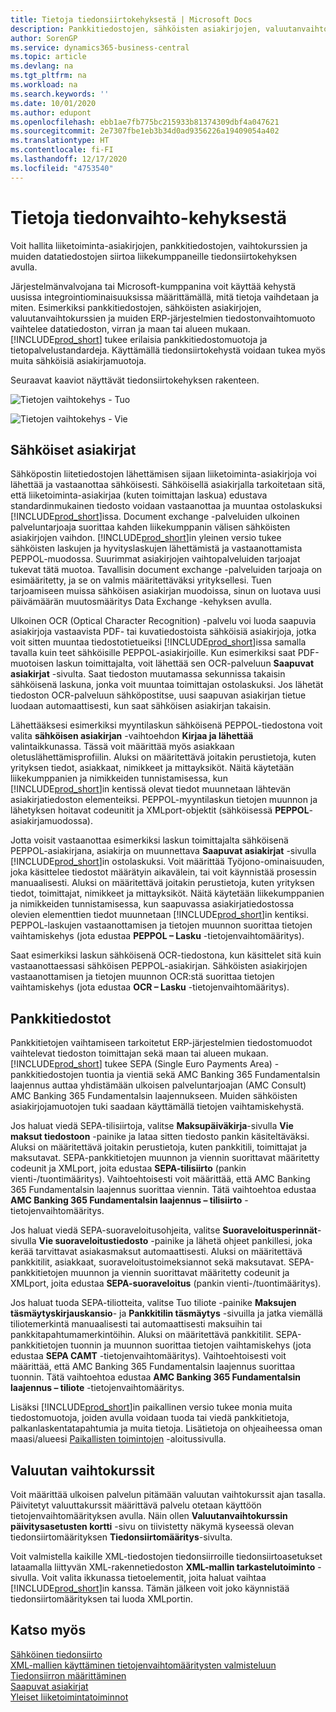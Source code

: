 ```yaml
---
title: Tietoja tiedonsiirtokehyksestä | Microsoft Docs
description: Pankkitiedostojen, sähköisten asiakirjojen, valuutanvaihtokurssien ja muiden ERP-järjestelmien tiedostonvaihtomuoto vaihtelee datatiedoston, virran ja maan tai alueen mukaan.
author: SorenGP
ms.service: dynamics365-business-central
ms.topic: article
ms.devlang: na
ms.tgt_pltfrm: na
ms.workload: na
ms.search.keywords: ''
ms.date: 10/01/2020
ms.author: edupont
ms.openlocfilehash: ebb1ae7fb775bc215933b81374309dbf4a047621
ms.sourcegitcommit: 2e7307fbe1eb3b34d0ad9356226a19409054a402
ms.translationtype: HT
ms.contentlocale: fi-FI
ms.lasthandoff: 12/17/2020
ms.locfileid: "4753540"
---
```

# <a name="about-the-data-exchange-framework"></a>Tietoja tiedonvaihto-kehyksestä

Voit hallita liiketoiminta-asiakirjojen, pankkitiedostojen, vaihtokurssien ja muiden datatiedostojen siirtoa liikekumppaneille tiedonsiirtokehyksen avulla.

Järjestelmänvalvojana tai Microsoft-kumppanina voit käyttää kehystä uusissa integrointiominaisuuksissa määrittämällä, mitä tietoja vaihdetaan ja miten. Esimerkiksi pankkitiedostojen, sähköisten asiakirjojen, valuutanvaihtokurssien ja muiden ERP-järjestelmien tiedostonvaihtomuoto vaihtelee datatiedoston, virran ja maan tai alueen mukaan. [!INCLUDE[prod_short](includes/prod_short.md)] tukee erilaisia pankkitiedostomuotoja ja tietopalvelustandardeja. Käyttämällä tiedonsiirtokehystä voidaan tukea myös muita sähköisiä asiakirjamuotoja.

 Seuraavat kaaviot näyttävät tiedonsiirtokehyksen rakenteen.  

 ![Tietojen vaihtokehys &#45; Tuo](media/across-data-exchange/dataexchangeframework_import.png)  

 ![Tietojen vaihtokehys &#45; Vie](media/across-data-exchange/dataexchangeframework_export.png)  

## <a name="electronic-documents"></a>Sähköiset asiakirjat

Sähköpostin liitetiedostojen lähettämisen sijaan liiketoiminta-asiakirjoja voi lähettää ja vastaanottaa sähköisesti. Sähköisellä asiakirjalla tarkoitetaan sitä, että liiketoiminta-asiakirjaa (kuten toimittajan laskua) edustava standardinmukainen tiedosto voidaan vastaanottaa ja muuntaa ostolaskuksi [!INCLUDE[prod_short](includes/prod_short.md)]issa. Document exchange -palveluiden ulkoinen palveluntarjoaja suorittaa kahden liikekumppanin välisen sähköisten asiakirjojen vaihdon. [!INCLUDE[prod_short](includes/prod_short.md)]in yleinen versio tukee sähköisten laskujen ja hyvityslaskujen lähettämistä ja vastaanottamista PEPPOL-muodossa. Suurimmat asiakirjojen vaihtopalveluiden tarjoajat tukevat tätä muotoa. Tavallisin document exchange -palveluiden tarjoaja on esimääritetty, ja se on valmis määritettäväksi yrityksellesi. Tuen tarjoamiseen muissa sähköisen asiakirjan muodoissa, sinun on luotava uusi päivämäärän muutosmääritys Data Exchange -kehyksen avulla.  

 Ulkoinen OCR (Optical Character Recognition) -palvelu voi luoda saapuvia asiakirjoja vastaavista PDF- tai kuvatiedostoista sähköisiä asiakirjoja, jotka voit sitten muuntaa tiedostotietueiksi [!INCLUDE[prod_short](includes/prod_short.md)]issa samalla tavalla kuin teet sähköisille PEPPOL-asiakirjoille. Kun esimerkiksi saat PDF-muotoisen laskun toimittajalta, voit lähettää sen OCR-palveluun **Saapuvat asiakirjat** -sivulta. Saat tiedoston muutamassa sekunnissa takaisin sähköisenä laskuna, jonka voit muuntaa toimittajan ostolaskuksi. Jos lähetät tiedoston OCR-palveluun sähköpostitse, uusi saapuvan asiakirjan tietue luodaan automaattisesti, kun saat sähköisen asiakirjan takaisin.  

 Lähettääksesi esimerkiksi myyntilaskun sähköisenä PEPPOL-tiedostona voit valita **sähköisen asiakirjan** -vaihtoehdon **Kirjaa ja lähettää** valintaikkunassa. Tässä voit määrittää myös asiakkaan oletuslähettämisprofiilin. Aluksi on määritettävä joitakin perustietoja, kuten yrityksen tiedot, asiakkaat, nimikkeet ja mittayksiköt. Näitä käytetään liikekumppanien ja nimikkeiden tunnistamisessa, kun [!INCLUDE[prod_short](includes/prod_short.md)]in kentissä olevat tiedot muunnetaan lähtevän asiakirjatiedoston elementeiksi. PEPPOL-myyntilaskun tietojen muunnon ja lähetyksen hoitavat codeunitit ja XMLport-objektit (sähköisessä **PEPPOL**-asiakirjamuodossa).  

 Jotta voisit vastaanottaa esimerkiksi laskun toimittajalta sähköisenä PEPPOL-asiakirjana, asiakirja on muunnettava **Saapuvat asiakirjat** -sivulla [!INCLUDE[prod_short](includes/prod_short.md)]in ostolaskuksi. Voit määrittää Työjono-ominaisuuden, joka käsittelee tiedostot määrätyin aikavälein, tai voit käynnistää prosessin manuaalisesti. Aluksi on määritettävä joitakin perustietoja, kuten yrityksen tiedot, toimittajat, nimikkeet ja mittayksiköt. Näitä käytetään liikekumppanien ja nimikkeiden tunnistamisessa, kun saapuvassa asiakirjatiedostossa olevien elementtien tiedot muunnetaan [!INCLUDE[prod_short](includes/prod_short.md)]in kentiksi. PEPPOL-laskujen vastaanottamisen ja tietojen muunnon suorittaa tietojen vaihtamiskehys (jota edustaa **PEPPOL – Lasku** -tietojenvaihtomääritys).  

  Saat esimerkiksi laskun sähköisenä OCR-tiedostona, kun käsittelet sitä kuin vastaanottaessasi sähköisen PEPPOL-asiakirjan. Sähköisten asiakirjojen vastaanottamisen ja tietojen muunnon OCR:stä suorittaa tietojen vaihtamiskehys (jota edustaa **OCR – Lasku** -tietojenvaihtomääritys).  

## <a name="bank-files"></a>Pankkitiedostot

Pankkitietojen vaihtamiseen tarkoitetut ERP-järjestelmien tiedostomuodot vaihtelevat tiedoston toimittajan sekä maan tai alueen mukaan. [!INCLUDE[prod_short](includes/prod_short.md)] tukee SEPA (Single Euro Payments Area) -pankkitiedostojen tuontia ja vientiä sekä AMC Banking 365 Fundamentalsin laajennus auttaa yhdistämään ulkoisen palveluntarjoajan (AMC Consult) AMC Banking 365 Fundamentalsin laajennukseen. Muiden sähköisten asiakirjojamuotojen tuki saadaan käyttämällä tietojen vaihtamiskehystä.  

Jos haluat viedä SEPA-tilisiirtoja, valitse **Maksupäiväkirja**-sivulla **Vie maksut tiedostoon** -painike ja lataa sitten tiedosto pankin käsiteltäväksi. Aluksi on määritettävä joitakin perustietoja, kuten pankkitili, toimittajat ja maksutavat. SEPA-pankkitietojen muunnon ja viennin suorittavat määritetty codeunit ja XMLport, joita edustaa **SEPA-tilisiirto** (pankin vienti-/tuontimääritys). Vaihtoehtoisesti voit määrittää, että AMC Banking 365 Fundamentalsin laajennus suorittaa viennin. Tätä vaihtoehtoa edustaa **AMC Banking 365 Fundamentalsin laajennus – tilisiirto** -tietojenvaihtomääritys.  

 Jos haluat viedä SEPA-suoraveloitusohjeita, valitse **Suoraveloitusperinnät**-sivulla **Vie suoraveloitustiedosto** -painike ja lähetä ohjeet pankillesi, joka kerää tarvittavat asiakasmaksut automaattisesti. Aluksi on määritettävä pankkitilit, asiakkaat, suoraveloitustoimeksiannot sekä maksutavat. SEPA-pankkitietojen muunnon ja viennin suorittavat määritetty codeunit ja XMLport, joita edustaa **SEPA-suoraveloitus** (pankin vienti-/tuontimääritys).  

 Jos haluat tuoda SEPA-tiliotteita, valitse Tuo tiliote -painike **Maksujen täsmäytyskirjauskansio**- ja **Pankkitilin täsmäytys** -sivuilla ja jatka viemällä tiliotemerkintä manuaalisesti tai automaattisesti maksuihin tai pankkitapahtumamerkintöihin. Aluksi on määritettävä pankkitilit. SEPA-pankkitietojen tuonnin ja muunnon suorittaa tietojen vaihtamiskehys (jota edustaa **SEPA CAMT** -tietojenvaihtomääritys). Vaihtoehtoisesti voit määrittää, että AMC Banking 365 Fundamentalsin laajennus suorittaa tuonnin. Tätä vaihtoehtoa edustaa **AMC Banking 365 Fundamentalsin laajennus – tiliote** -tietojenvaihtomääritys.  

 Lisäksi [!INCLUDE[prod_short](includes/prod_short.md)]in paikallinen versio tukee monia muita tiedostomuotoja, joiden avulla voidaan tuoda tai viedä pankkitietoja, palkanlaskentatapahtumia ja muita tietoja. Lisätietoja on ohjeaiheessa oman maasi/alueesi [Paikallisten toimintojen](about-localization.md) -aloitussivulla.  

## <a name="currency-exchange-rates"></a>Valuutan vaihtokurssit

Voit määrittää ulkoisen palvelun pitämään valuutan vaihtokurssit ajan tasalla. Päivitetyt valuuttakurssit määrittävä palvelu otetaan käyttöön tietojenvaihtomäärityksen avulla. Näin ollen **Valuutanvaihtokurssin päivitysasetusten kortti** -sivu on tiivistetty näkymä kyseessä olevan tiedonsiirtomäärityksen **Tiedonsiirtomääritys**-sivulta.  

Voit valmistella kaikille XML-tiedostojen tiedonsiirroille tiedonsiirtoasetukset lataamalla liittyvän XML-rakennetiedoston **XML-mallin tarkastelutoiminto** -sivulla. Voit valita ikkunassa tietoelementit, joita haluat vaihtaa [!INCLUDE[prod_short](includes/prod_short.md)]in kanssa. Tämän jälkeen voit joko käynnistää tiedonsiirtomäärityksen tai luoda XMLportin.

## <a name="see-also"></a>Katso myös

[Sähköinen tiedonsiirto](across-data-exchange.md)  
[XML-mallien käyttäminen tietojenvaihtomääritysten valmisteluun](across-how-to-use-xml-schemas-to-prepare-data-exchange-definitions.md)  
[Tiedonsiirron määrittäminen](across-set-up-data-exchange.md)  
[Saapuvat asiakirjat](across-income-documents.md)  
[Yleiset liiketoimintatoiminnot](ui-across-business-areas.md)  
